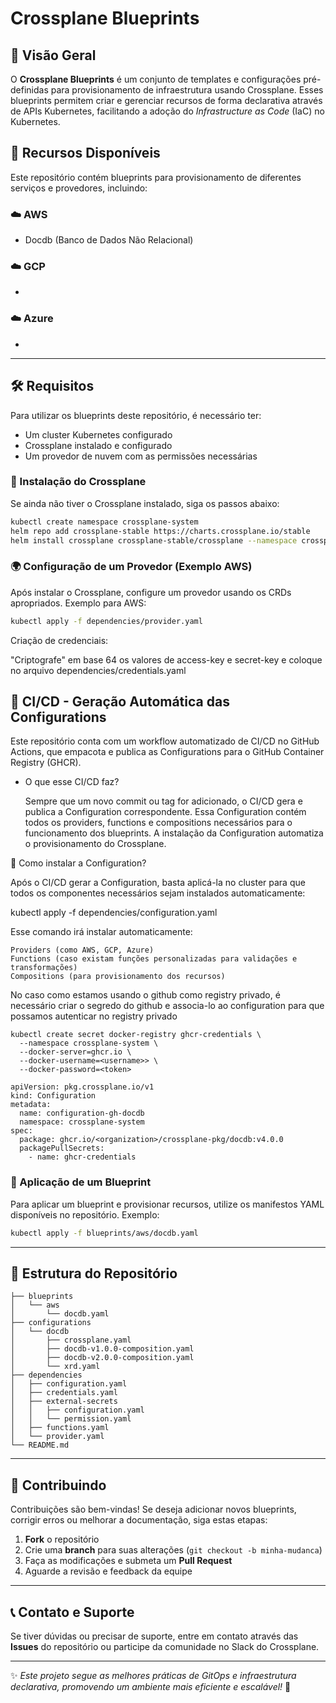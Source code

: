 # Crossplane Blueprints

## 📌 Visão Geral

O **Crossplane Blueprints** é um conjunto de templates e configurações pré-definidas para provisionamento de infraestrutura usando Crossplane. Esses blueprints permitem criar e gerenciar recursos de forma declarativa através de APIs Kubernetes, facilitando a adoção do *Infrastructure as Code* (IaC) no Kubernetes.

## 📂 Recursos Disponíveis

Este repositório contém blueprints para provisionamento de diferentes serviços e provedores, incluindo:

### ☁️ AWS
- Docdb (Banco de Dados Não Relacional)


### ☁️ GCP
- 

### ☁️ Azure
- 

---

## 🛠️ Requisitos

Para utilizar os blueprints deste repositório, é necessário ter:
- Um cluster Kubernetes configurado
- Crossplane instalado e configurado
- Um provedor de nuvem com as permissões necessárias

### 🔧 Instalação do Crossplane

Se ainda não tiver o Crossplane instalado, siga os passos abaixo:

```sh
kubectl create namespace crossplane-system
helm repo add crossplane-stable https://charts.crossplane.io/stable
helm install crossplane crossplane-stable/crossplane --namespace crossplane-system
```

### 🌍 Configuração de um Provedor (Exemplo AWS)

Após instalar o Crossplane, configure um provedor usando os CRDs apropriados. Exemplo para AWS:

```sh
kubectl apply -f dependencies/provider.yaml
```

Criação de credenciais:

"Criptografe" em base 64 os valores de access-key e secret-key e coloque no arquivo dependencies/credentials.yaml


## 🚀 CI/CD - Geração Automática das Configurations

Este repositório conta com um workflow automatizado de CI/CD no GitHub Actions, que empacota e publica as Configurations para o GitHub Container Registry (GHCR).
- O que esse CI/CD faz?

    Sempre que um novo commit ou tag for adicionado, o CI/CD gera e publica a Configuration correspondente.
    Essa Configuration contém todos os providers, functions e compositions necessários para o funcionamento dos blueprints.
    A instalação da Configuration automatiza o provisionamento do Crossplane.

📌 Como instalar a Configuration?

Após o CI/CD gerar a Configuration, basta aplicá-la no cluster para que todos os componentes necessários sejam instalados automaticamente:

kubectl apply -f dependencies/configuration.yaml

Esse comando irá instalar automaticamente:

    Providers (como AWS, GCP, Azure)
    Functions (caso existam funções personalizadas para validações e transformações)
    Compositions (para provisionamento dos recursos)


No caso como estamos usando o github como registry privado, é necessário criar o segredo do github e associa-lo ao configuration para que possamos autenticar no registry privado

```
kubectl create secret docker-registry ghcr-credentials \
  --namespace crossplane-system \
  --docker-server=ghcr.io \
  --docker-username=<username>> \
  --docker-password=<token>
```

```
apiVersion: pkg.crossplane.io/v1
kind: Configuration
metadata:
  name: configuration-gh-docdb
  namespace: crossplane-system
spec:
  package: ghcr.io/<organization>/crossplane-pkg/docdb:v4.0.0
  packagePullSecrets:
    - name: ghcr-credentials
```


### 🚀 Aplicação de um Blueprint

Para aplicar um blueprint e provisionar recursos, utilize os manifestos YAML disponíveis no repositório. Exemplo:

```sh
kubectl apply -f blueprints/aws/docdb.yaml
```

---

## 📁 Estrutura do Repositório

```
├── blueprints
│   └── aws
│       └── docdb.yaml
├── configurations
│   └── docdb
│       ├── crossplane.yaml
│       ├── docdb-v1.0.0-composition.yaml
│       ├── docdb-v2.0.0-composition.yaml
│       └── xrd.yaml
├── dependencies
│   ├── configuration.yaml
│   ├── credentials.yaml
│   ├── external-secrets
│   │   ├── configuration.yaml
│   │   └── permission.yaml
│   ├── functions.yaml
│   └── provider.yaml
└── README.md
```

---

## 🤝 Contribuindo

Contribuições são bem-vindas! Se deseja adicionar novos blueprints, corrigir erros ou melhorar a documentação, siga estas etapas:

1. **Fork** o repositório
2. Crie uma **branch** para suas alterações (`git checkout -b minha-mudanca`)
3. Faça as modificações e submeta um **Pull Request**
4. Aguarde a revisão e feedback da equipe

---

## 📞 Contato e Suporte

Se tiver dúvidas ou precisar de suporte, entre em contato através das **Issues** do repositório ou participe da comunidade no Slack do Crossplane.

---

✨ *Este projeto segue as melhores práticas de GitOps e infraestrutura declarativa, promovendo um ambiente mais eficiente e escalável!* 🚀

